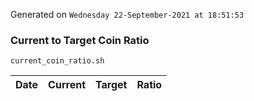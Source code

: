 Generated on `Wednesday 22-September-2021 at 18:51:53`

### Current to Target Coin Ratio
`current_coin_ratio.sh`

Date|Current|Target|Ratio
---|---|---|---
